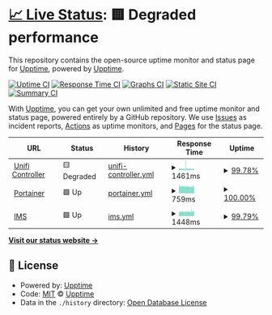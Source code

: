 # [📈 Live Status](https://status.vflits.com): <!--live status--> **🟨 Degraded performance**

This repository contains the open-source uptime monitor and status page for [Upptime](https://upptime.js.org), powered by [Upptime](https://github.com/upptime/upptime).

[![Uptime CI](https://github.com/Fluffy-Pan/upptime/workflows/Uptime%20CI/badge.svg)](https://github.com/Fluffy-Pan/upptime/actions?query=workflow%3A%22Uptime+CI%22)
[![Response Time CI](https://github.com/Fluffy-Pan/upptime/workflows/Response%20Time%20CI/badge.svg)](https://github.com/Fluffy-Pan/upptime/actions?query=workflow%3A%22Response+Time+CI%22)
[![Graphs CI](https://github.com/Fluffy-Pan/upptime/workflows/Graphs%20CI/badge.svg)](https://github.com/Fluffy-Pan/upptime/actions?query=workflow%3A%22Graphs+CI%22)
[![Static Site CI](https://github.com/Fluffy-Pan/upptime/workflows/Static%20Site%20CI/badge.svg)](https://github.com/Fluffy-Pan/upptime/actions?query=workflow%3A%22Static+Site+CI%22)
[![Summary CI](https://github.com/Fluffy-Pan/upptime/workflows/Summary%20CI/badge.svg)](https://github.com/Fluffy-Pan/upptime/actions?query=workflow%3A%22Summary+CI%22)

With [Upptime](https://upptime.js.org), you can get your own unlimited and free uptime monitor and status page, powered entirely by a GitHub repository. We use [Issues](https://github.com/upptime/upptime/issues) as incident reports, [Actions](https://github.com/Fluffy-Pan/upptime/actions) as uptime monitors, and [Pages](https://status.vflits.com) for the status page.

<!--start: status pages-->
<!-- This summary is generated by Upptime (https://github.com/upptime/upptime) -->
<!-- Do not edit this manually, your changes will be overwritten -->
<!-- prettier-ignore -->
| URL | Status | History | Response Time | Uptime |
| --- | ------ | ------- | ------------- | ------ |
| <img alt="" src="https://icons.duckduckgo.com/ip3/unifi.vflits.com.ico" height="13"> [Unifi Controller](https://unifi.vflits.com/) | 🟨 Degraded | [unifi-controller.yml](https://github.com/Fluffy-Pan/upptime/commits/HEAD/history/unifi-controller.yml) | <details><summary><img alt="Response time graph" src="./graphs/unifi-controller/response-time-week.png" height="20"> 1461ms</summary><br><a href="https://status.vflits.com/history/unifi-controller"><img alt="Response time 1369" src="https://img.shields.io/endpoint?url=https%3A%2F%2Fraw.githubusercontent.com%2FFluffy-Pan%2Fupptime%2FHEAD%2Fapi%2Funifi-controller%2Fresponse-time.json"></a><br><a href="https://status.vflits.com/history/unifi-controller"><img alt="24-hour response time 1662" src="https://img.shields.io/endpoint?url=https%3A%2F%2Fraw.githubusercontent.com%2FFluffy-Pan%2Fupptime%2FHEAD%2Fapi%2Funifi-controller%2Fresponse-time-day.json"></a><br><a href="https://status.vflits.com/history/unifi-controller"><img alt="7-day response time 1461" src="https://img.shields.io/endpoint?url=https%3A%2F%2Fraw.githubusercontent.com%2FFluffy-Pan%2Fupptime%2FHEAD%2Fapi%2Funifi-controller%2Fresponse-time-week.json"></a><br><a href="https://status.vflits.com/history/unifi-controller"><img alt="30-day response time 1405" src="https://img.shields.io/endpoint?url=https%3A%2F%2Fraw.githubusercontent.com%2FFluffy-Pan%2Fupptime%2FHEAD%2Fapi%2Funifi-controller%2Fresponse-time-month.json"></a><br><a href="https://status.vflits.com/history/unifi-controller"><img alt="1-year response time 1369" src="https://img.shields.io/endpoint?url=https%3A%2F%2Fraw.githubusercontent.com%2FFluffy-Pan%2Fupptime%2FHEAD%2Fapi%2Funifi-controller%2Fresponse-time-year.json"></a></details> | <details><summary><a href="https://status.vflits.com/history/unifi-controller">99.78%</a></summary><a href="https://status.vflits.com/history/unifi-controller"><img alt="All-time uptime 99.83%" src="https://img.shields.io/endpoint?url=https%3A%2F%2Fraw.githubusercontent.com%2FFluffy-Pan%2Fupptime%2FHEAD%2Fapi%2Funifi-controller%2Fuptime.json"></a><br><a href="https://status.vflits.com/history/unifi-controller"><img alt="24-hour uptime 99.99%" src="https://img.shields.io/endpoint?url=https%3A%2F%2Fraw.githubusercontent.com%2FFluffy-Pan%2Fupptime%2FHEAD%2Fapi%2Funifi-controller%2Fuptime-day.json"></a><br><a href="https://status.vflits.com/history/unifi-controller"><img alt="7-day uptime 99.78%" src="https://img.shields.io/endpoint?url=https%3A%2F%2Fraw.githubusercontent.com%2FFluffy-Pan%2Fupptime%2FHEAD%2Fapi%2Funifi-controller%2Fuptime-week.json"></a><br><a href="https://status.vflits.com/history/unifi-controller"><img alt="30-day uptime 99.77%" src="https://img.shields.io/endpoint?url=https%3A%2F%2Fraw.githubusercontent.com%2FFluffy-Pan%2Fupptime%2FHEAD%2Fapi%2Funifi-controller%2Fuptime-month.json"></a><br><a href="https://status.vflits.com/history/unifi-controller"><img alt="1-year uptime 99.83%" src="https://img.shields.io/endpoint?url=https%3A%2F%2Fraw.githubusercontent.com%2FFluffy-Pan%2Fupptime%2FHEAD%2Fapi%2Funifi-controller%2Fuptime-year.json"></a></details>
| <img alt="" src="https://icons.duckduckgo.com/ip3/portainer.wpang.net.ico" height="13"> [Portainer](https://portainer.wpang.net) | 🟩 Up | [portainer.yml](https://github.com/Fluffy-Pan/upptime/commits/HEAD/history/portainer.yml) | <details><summary><img alt="Response time graph" src="./graphs/portainer/response-time-week.png" height="20"> 759ms</summary><br><a href="https://status.vflits.com/history/portainer"><img alt="Response time 760" src="https://img.shields.io/endpoint?url=https%3A%2F%2Fraw.githubusercontent.com%2FFluffy-Pan%2Fupptime%2FHEAD%2Fapi%2Fportainer%2Fresponse-time.json"></a><br><a href="https://status.vflits.com/history/portainer"><img alt="24-hour response time 820" src="https://img.shields.io/endpoint?url=https%3A%2F%2Fraw.githubusercontent.com%2FFluffy-Pan%2Fupptime%2FHEAD%2Fapi%2Fportainer%2Fresponse-time-day.json"></a><br><a href="https://status.vflits.com/history/portainer"><img alt="7-day response time 759" src="https://img.shields.io/endpoint?url=https%3A%2F%2Fraw.githubusercontent.com%2FFluffy-Pan%2Fupptime%2FHEAD%2Fapi%2Fportainer%2Fresponse-time-week.json"></a><br><a href="https://status.vflits.com/history/portainer"><img alt="30-day response time 769" src="https://img.shields.io/endpoint?url=https%3A%2F%2Fraw.githubusercontent.com%2FFluffy-Pan%2Fupptime%2FHEAD%2Fapi%2Fportainer%2Fresponse-time-month.json"></a><br><a href="https://status.vflits.com/history/portainer"><img alt="1-year response time 760" src="https://img.shields.io/endpoint?url=https%3A%2F%2Fraw.githubusercontent.com%2FFluffy-Pan%2Fupptime%2FHEAD%2Fapi%2Fportainer%2Fresponse-time-year.json"></a></details> | <details><summary><a href="https://status.vflits.com/history/portainer">100.00%</a></summary><a href="https://status.vflits.com/history/portainer"><img alt="All-time uptime 99.97%" src="https://img.shields.io/endpoint?url=https%3A%2F%2Fraw.githubusercontent.com%2FFluffy-Pan%2Fupptime%2FHEAD%2Fapi%2Fportainer%2Fuptime.json"></a><br><a href="https://status.vflits.com/history/portainer"><img alt="24-hour uptime 100.00%" src="https://img.shields.io/endpoint?url=https%3A%2F%2Fraw.githubusercontent.com%2FFluffy-Pan%2Fupptime%2FHEAD%2Fapi%2Fportainer%2Fuptime-day.json"></a><br><a href="https://status.vflits.com/history/portainer"><img alt="7-day uptime 100.00%" src="https://img.shields.io/endpoint?url=https%3A%2F%2Fraw.githubusercontent.com%2FFluffy-Pan%2Fupptime%2FHEAD%2Fapi%2Fportainer%2Fuptime-week.json"></a><br><a href="https://status.vflits.com/history/portainer"><img alt="30-day uptime 99.96%" src="https://img.shields.io/endpoint?url=https%3A%2F%2Fraw.githubusercontent.com%2FFluffy-Pan%2Fupptime%2FHEAD%2Fapi%2Fportainer%2Fuptime-month.json"></a><br><a href="https://status.vflits.com/history/portainer"><img alt="1-year uptime 99.97%" src="https://img.shields.io/endpoint?url=https%3A%2F%2Fraw.githubusercontent.com%2FFluffy-Pan%2Fupptime%2FHEAD%2Fapi%2Fportainer%2Fuptime-year.json"></a></details>
| <img alt="" src="https://icons.duckduckgo.com/ip3/ims.vflits.com.ico" height="13"> [IMS](https://ims.vflits.com) | 🟩 Up | [ims.yml](https://github.com/Fluffy-Pan/upptime/commits/HEAD/history/ims.yml) | <details><summary><img alt="Response time graph" src="./graphs/ims/response-time-week.png" height="20"> 1448ms</summary><br><a href="https://status.vflits.com/history/ims"><img alt="Response time 1465" src="https://img.shields.io/endpoint?url=https%3A%2F%2Fraw.githubusercontent.com%2FFluffy-Pan%2Fupptime%2FHEAD%2Fapi%2Fims%2Fresponse-time.json"></a><br><a href="https://status.vflits.com/history/ims"><img alt="24-hour response time 1527" src="https://img.shields.io/endpoint?url=https%3A%2F%2Fraw.githubusercontent.com%2FFluffy-Pan%2Fupptime%2FHEAD%2Fapi%2Fims%2Fresponse-time-day.json"></a><br><a href="https://status.vflits.com/history/ims"><img alt="7-day response time 1448" src="https://img.shields.io/endpoint?url=https%3A%2F%2Fraw.githubusercontent.com%2FFluffy-Pan%2Fupptime%2FHEAD%2Fapi%2Fims%2Fresponse-time-week.json"></a><br><a href="https://status.vflits.com/history/ims"><img alt="30-day response time 1455" src="https://img.shields.io/endpoint?url=https%3A%2F%2Fraw.githubusercontent.com%2FFluffy-Pan%2Fupptime%2FHEAD%2Fapi%2Fims%2Fresponse-time-month.json"></a><br><a href="https://status.vflits.com/history/ims"><img alt="1-year response time 1465" src="https://img.shields.io/endpoint?url=https%3A%2F%2Fraw.githubusercontent.com%2FFluffy-Pan%2Fupptime%2FHEAD%2Fapi%2Fims%2Fresponse-time-year.json"></a></details> | <details><summary><a href="https://status.vflits.com/history/ims">99.79%</a></summary><a href="https://status.vflits.com/history/ims"><img alt="All-time uptime 99.94%" src="https://img.shields.io/endpoint?url=https%3A%2F%2Fraw.githubusercontent.com%2FFluffy-Pan%2Fupptime%2FHEAD%2Fapi%2Fims%2Fuptime.json"></a><br><a href="https://status.vflits.com/history/ims"><img alt="24-hour uptime 100.00%" src="https://img.shields.io/endpoint?url=https%3A%2F%2Fraw.githubusercontent.com%2FFluffy-Pan%2Fupptime%2FHEAD%2Fapi%2Fims%2Fuptime-day.json"></a><br><a href="https://status.vflits.com/history/ims"><img alt="7-day uptime 99.79%" src="https://img.shields.io/endpoint?url=https%3A%2F%2Fraw.githubusercontent.com%2FFluffy-Pan%2Fupptime%2FHEAD%2Fapi%2Fims%2Fuptime-week.json"></a><br><a href="https://status.vflits.com/history/ims"><img alt="30-day uptime 99.90%" src="https://img.shields.io/endpoint?url=https%3A%2F%2Fraw.githubusercontent.com%2FFluffy-Pan%2Fupptime%2FHEAD%2Fapi%2Fims%2Fuptime-month.json"></a><br><a href="https://status.vflits.com/history/ims"><img alt="1-year uptime 99.94%" src="https://img.shields.io/endpoint?url=https%3A%2F%2Fraw.githubusercontent.com%2FFluffy-Pan%2Fupptime%2FHEAD%2Fapi%2Fims%2Fuptime-year.json"></a></details>

<!--end: status pages-->

[**Visit our status website →**](https://status.vflits.com)

## 📄 License

- Powered by: [Upptime](https://github.com/upptime/upptime)
- Code: [MIT](./LICENSE) © [Upptime](https://upptime.js.org)
- Data in the `./history` directory: [Open Database License](https://opendatacommons.org/licenses/odbl/1-0/)
